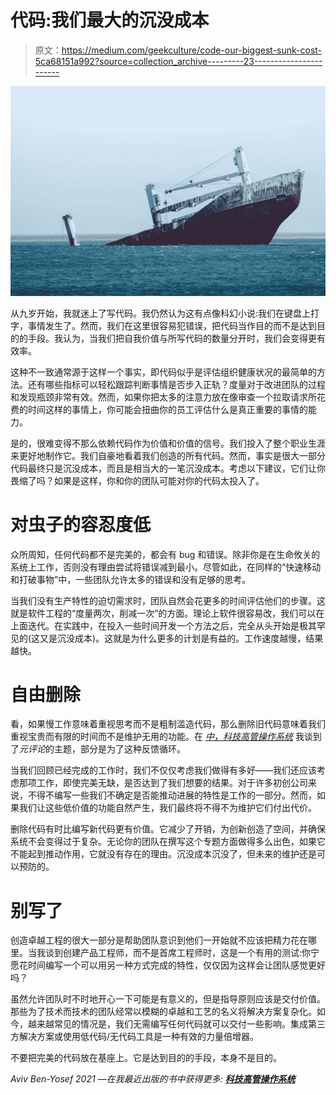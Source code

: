 # 代码:我们最大的沉没成本

> 原文：<https://medium.com/geekculture/code-our-biggest-sunk-cost-5ca68151a992?source=collection_archive---------23----------------------->

![](img/893a85ce0eb68a3b080ed62fac7b4ba1.png)

从九岁开始，我就迷上了写代码。我仍然认为这有点像科幻小说:我们在键盘上打字，事情发生了。然而，我们在这里很容易犯错误，把代码当作目的而不是达到目的的手段。我认为，当我们把自我价值与所写代码的数量分开时，我们会变得更有效率。

这种不一致通常源于这样一个事实，即代码似乎是评估组织健康状况的最简单的方法。还有哪些指标可以轻松跟踪判断事情是否步入正轨？度量对于改进团队的过程和发现瓶颈非常有效。然而，如果你把太多的注意力放在像审查一个拉取请求所花费的时间这样的事情上，你可能会扭曲你的员工评估什么是真正重要的事情的能力。

是的，很难变得不那么依赖代码作为价值和价值的信号。我们投入了整个职业生涯来更好地制作它。我们自豪地看着我们创造的所有代码。然而，事实是很大一部分代码最终只是沉没成本，而且是相当大的一笔沉没成本。考虑以下建议，它们让你畏缩了吗？如果是这样，你和你的团队可能对你的代码太投入了。

# 对虫子的容忍度低

众所周知，任何代码都不是完美的，都会有 bug 和错误。除非你是在生命攸关的系统上工作，否则没有理由尝试将错误减到最小。尽管如此，在同样的“快速移动和打破事物”中，一些团队允许太多的错误和没有足够的思考。

当我们没有生产特性的迫切需求时，团队自然会花更多的时间评估他们的步骤。这就是软件工程的“度量两次，削减一次”的方面。理论上软件很容易改，我们可以在上面迭代。在实践中，在投入一些时间开发一个方法之后，完全从头开始是极其罕见的(这又是沉没成本)。这就是为什么更多的计划是有益的。工作速度越慢，结果越快。

# 自由删除

看，如果慢工作意味着重视思考而不是粗制滥造代码，那么删除旧代码意味着我们重视宝贵而有限的时间而不是维护无用的功能。在 [*中，科技高管操作系统*](https://techexecutiveoperatingsystem.com) 我谈到了*元评论*的主题，部分是为了这种反馈循环。

当我们回顾已经完成的工作时，我们不仅仅考虑我们做得有多好——我们还应该考虑那项工作，即使完美无缺，是否达到了我们想要的结果。对于许多初创公司来说，不得不编写一些我们不确定是否能推动进展的特性是工作的一部分。然而，如果我们让这些低价值的功能自然产生，我们最终将不得不为维护它们付出代价。

删除代码有时比编写新代码更有价值。它减少了开销，为创新创造了空间，并确保系统不会变得过于复杂。无论你的团队在撰写这个专题方面做得多么出色，如果它不能起到推动作用，它就没有存在的理由。沉没成本沉没了，但未来的维护还是可以预防的。

# 别写了

创造卓越工程的很大一部分是帮助团队意识到他们一开始就不应该把精力花在哪里。当我谈到创建产品工程师，而不是首席工程师时，这是一个有用的测试:你宁愿花时间编写一个可以用另一种方式完成的特性，仅仅因为这样会让团队感觉更好吗？

虽然允许团队时不时地开心一下可能是有意义的，但是指导原则应该是交付价值。那些为了技术而技术的团队经常以模糊的卓越和工艺的名义将解决方案复杂化。如今，越来越常见的情况是，我们无需编写任何代码就可以交付一些影响。集成第三方解决方案或使用低代码/无代码工具是一种有效的力量倍增器。

不要把完美的代码放在基座上。它是达到目的的手段，本身不是目的。

*Aviv Ben-Yosef 2021 —在我最近出版的书中获得更多:* [***科技高管操作系统***](https://techexecutiveoperatingsystem.com/)